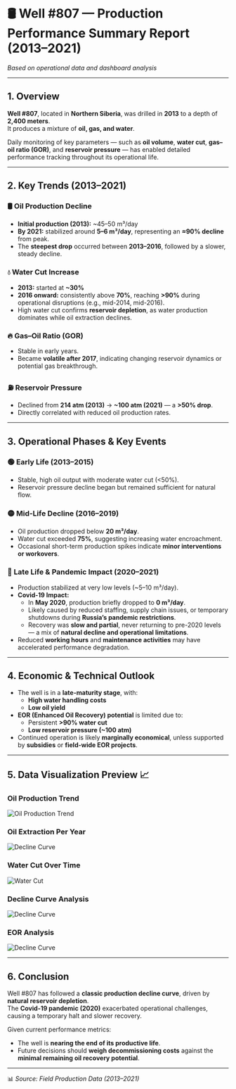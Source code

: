 # 🛢️ Well #807 — Production Performance Summary Report (2013–2021)
*Based on operational data and dashboard analysis*

---

## 1. Overview

**Well #807**, located in **Northern Siberia**, was drilled in **2013** to a depth of **2,400 meters**.  
It produces a mixture of **oil, gas, and water**.  

Daily monitoring of key parameters — such as **oil volume**, **water cut**, **gas–oil ratio (GOR)**, and **reservoir pressure** — has enabled detailed performance tracking throughout its operational life.

---

## 2. Key Trends (2013–2021)

### 🛢️ Oil Production Decline
- **Initial production (2013):** ~45–50 m³/day  
- **By 2021:** stabilized around **5–6 m³/day**, representing an **≈90% decline** from peak.  
- The **steepest drop** occurred between **2013–2016**, followed by a slower, steady decline.

### 💧 Water Cut Increase
- **2013:** started at **~30%**  
- **2016 onward:** consistently above **70%**, reaching **>90%** during operational disruptions (e.g., mid-2014, mid-2016).  
- High water cut confirms **reservoir depletion**, as water production dominates while oil extraction declines.

### 🔥 Gas–Oil Ratio (GOR)
- Stable in early years.  
- Became **volatile after 2017**, indicating changing reservoir dynamics or potential gas breakthrough.

### ⛽ Reservoir Pressure
- Declined from **214 atm (2013)** → **~100 atm (2021)** — a **>50% drop**.  
- Directly correlated with reduced oil production rates.

---

## 3. Operational Phases & Key Events

### 🟢 Early Life (2013–2015)
- Stable, high oil output with moderate water cut (<50%).  
- Reservoir pressure decline began but remained sufficient for natural flow.

### 🟡 Mid-Life Decline (2016–2019)
- Oil production dropped below **20 m³/day**.  
- Water cut exceeded **75%**, suggesting increasing water encroachment.  
- Occasional short-term production spikes indicate **minor interventions or workovers**.

### 🔴 Late Life & Pandemic Impact (2020–2021)
- Production stabilized at very low levels (~5–10 m³/day).  
- **Covid-19 Impact:**  
  - In **May 2020**, production briefly dropped to **0 m³/day**.  
  - Likely caused by reduced staffing, supply chain issues, or temporary shutdowns during **Russia’s pandemic restrictions**.  
  - Recovery was **slow and partial**, never returning to pre-2020 levels — a mix of **natural decline and operational limitations**.  
- Reduced **working hours** and **maintenance activities** may have accelerated performance degradation.

---

## 4. Economic & Technical Outlook

- The well is in a **late-maturity stage**, with:
  - **High water handling costs**  
  - **Low oil yield**
- **EOR (Enhanced Oil Recovery) potential** is limited due to:
  - Persistent **>90% water cut**
  - **Low reservoir pressure (~100 atm)**
- Continued operation is likely **marginally economical**, unless supported by **subsidies** or **field-wide EOR projects**.

---

## 5. Data Visualization Preview 📈

### Oil Production Trend
![Oil Production Trend](Plots/production_trend.png)

### Oil Extraction Per Year
![Decline Curve](Plots/oil_extraction_per_year.png)

### Water Cut Over Time
![Water Cut](Plots/watercut_trend.png)

### Decline Curve Analysis
![Decline Curve](Plots/decline_curve.png)

### EOR Analysis
![Decline Curve](Plots/eor_analysis.png)

---

## 6. Conclusion

Well #807 has followed a **classic production decline curve**, driven by **natural reservoir depletion**.  
The **Covid-19 pandemic (2020)** exacerbated operational challenges, causing a temporary halt and slower recovery.  

Given current performance metrics:
- The well is **nearing the end of its productive life**.  
- Future decisions should **weigh decommissioning costs** against the **minimal remaining oil recovery potential**.

---

📊 *Source: Field Production Data (2013–2021)*
